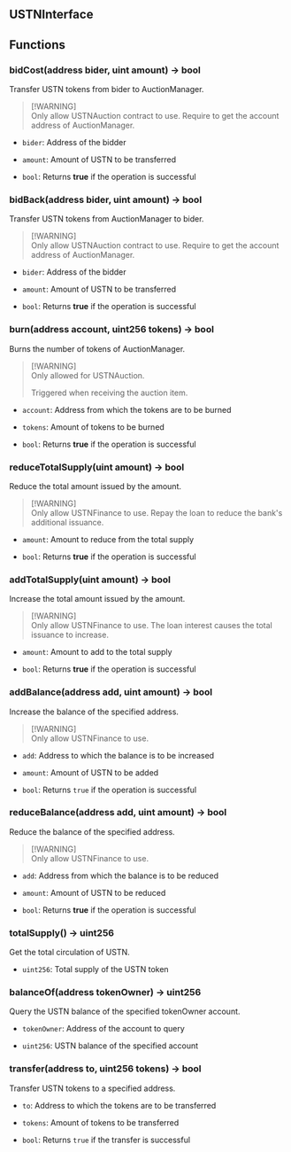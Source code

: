 ## USTNInterface

## Functions

### bidCost(address bider, uint amount) -> bool

Transfer USTN tokens from bider to AuctionManager.

> \[!WARNING\]   
> Only allow USTNAuction contract to use.
> Require to get the account address of AuctionManager.

- `bider`: Address of the bidder
- `amount`: Amount of USTN to be transferred

- `bool`: Returns **true** if the operation is successful

### bidBack(address bider, uint amount) -> bool

Transfer USTN tokens from AuctionManager to bider.

> \[!WARNING\]   
> Only allow USTNAuction contract to use.
> Require to get the account address of AuctionManager.

- `bider`: Address of the bidder
- `amount`: Amount of USTN to be transferred

- `bool`: Returns **true** if the operation is successful

### burn(address account, uint256 tokens) -> bool

Burns the number of tokens of AuctionManager.

> \[!WARNING\]   
> Only allowed for USTNAuction.
>
> Triggered when receiving the auction item.

- `account`: Address from which the tokens are to be burned
- `tokens`: Amount of tokens to be burned

- `bool`: Returns **true** if the operation is successful

### reduceTotalSupply(uint amount) -> bool

Reduce the total amount issued by the amount.

> \[!WARNING\]   
> Only allow USTNFinance to use.
> Repay the loan to reduce the bank's additional issuance.

- `amount`: Amount to reduce from the total supply

- `bool`: Returns **true** if the operation is successful

### addTotalSupply(uint amount) -> bool

Increase the total amount issued by the amount.

> \[!WARNING\]   
> Only allow USTNFinance to use.
> The loan interest causes the total issuance to increase.

- `amount`: Amount to add to the total supply

- `bool`: Returns **true** if the operation is successful

### addBalance(address add, uint amount) -> bool

Increase the balance of the specified address.

> \[!WARNING\]   
> Only allow USTNFinance to use.

- `add`: Address to which the balance is to be increased
- `amount`: Amount of USTN to be added

- `bool`: Returns `true` if the operation is successful

### reduceBalance(address add, uint amount) -> bool

Reduce the balance of the specified address.

> \[!WARNING\]   
> Only allow USTNFinance to use.

- `add`: Address from which the balance is to be reduced
- `amount`: Amount of USTN to be reduced

- `bool`: Returns **true** if the operation is successful

### totalSupply() -> uint256

Get the total circulation of USTN.

- `uint256`: Total supply of the USTN token

### balanceOf(address tokenOwner) -> uint256

Query the USTN balance of the specified tokenOwner account.

- `tokenOwner`: Address of the account to query

- `uint256`: USTN balance of the specified account

### transfer(address to, uint256 tokens) -> bool

Transfer USTN tokens to a specified address.

- `to`: Address to which the tokens are to be transferred
- `tokens`: Amount of tokens to be transferred

- `bool`: Returns `true` if the transfer is successful